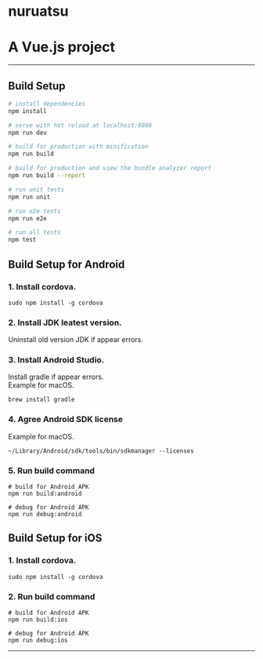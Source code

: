 # nuruatsu

# A Vue.js project

-------------------------------

## Build Setup

``` bash
# install dependencies
npm install

# serve with hot reload at localhost:8080
npm run dev

# build for production with minification
npm run build

# build for production and view the bundle analyzer report
npm run build --report

# run unit tests
npm run unit

# run e2e tests
npm run e2e

# run all tests
npm test
```

## Build Setup for Android

### 1. Install cordova.
```
sudo npm install -g cordova
```
### 2. Install JDK leatest version. 
 Uninstall old version JDK if appear errors.  

### 3. Install Android Studio.
Install gradle if appear errors.  
Example for macOS. 
```
brew install gradle
```
### 4. Agree Android SDK license
Example for macOS. 
```
~/Library/Android/sdk/tools/bin/sdkmanager --licenses
```

### 5. Run build command
```
# build for Android APK
npm run build:android

# debug for Android APK
npm run debug:android
```

## Build Setup for iOS

### 1. Install cordova.
```
sudo npm install -g cordova
```
### 2. Run build command
```
# build for Android APK
npm run build:ios

# debug for Android APK
npm run debug:ios
```
-------------------------------
